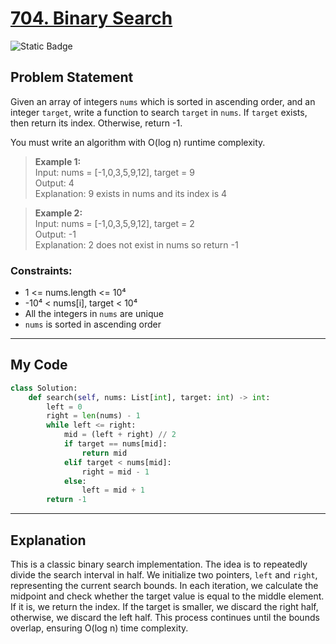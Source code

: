 # [704. Binary Search](https://leetcode.com/problems/binary-search/)

![Static Badge](https://img.shields.io/badge/Difficulty-Easy-brightgreen)

## Problem Statement

Given an array of integers `nums` which is sorted in ascending order, and an integer `target`, write a function to search `target` in `nums`. If `target` exists, then return its index. Otherwise, return -1.

You must write an algorithm with O(log n) runtime complexity.

> **Example 1:**  
> Input: nums = [-1,0,3,5,9,12], target = 9  
> Output: 4  
> Explanation: 9 exists in nums and its index is 4

> **Example 2:**  
> Input: nums = [-1,0,3,5,9,12], target = 2  
> Output: -1  
> Explanation: 2 does not exist in nums so return -1

### Constraints:
- 1 <= nums.length <= 10⁴  
- -10⁴ < nums[i], target < 10⁴  
- All the integers in `nums` are unique  
- `nums` is sorted in ascending order

---

## My Code

```python
class Solution:
    def search(self, nums: List[int], target: int) -> int:
        left = 0
        right = len(nums) - 1
        while left <= right:
            mid = (left + right) // 2
            if target == nums[mid]:
                return mid
            elif target < nums[mid]:
                right = mid - 1
            else:
                left = mid + 1
        return -1
```

---

## Explanation

This is a classic binary search implementation. The idea is to repeatedly divide the search interval in half. We initialize two pointers, `left` and `right`, representing the current search bounds. In each iteration, we calculate the midpoint and check whether the target value is equal to the middle element. If it is, we return the index. If the target is smaller, we discard the right half, otherwise, we discard the left half. This process continues until the bounds overlap, ensuring O(log n) time complexity.
